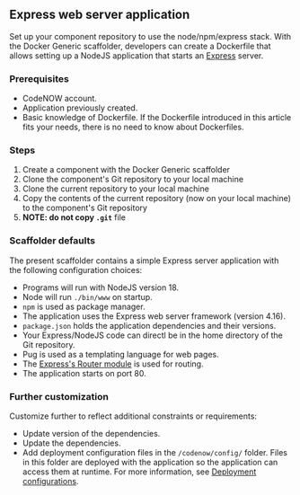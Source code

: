 ## Express web server application

Set up your component repository to use the node/npm/express stack. With the Docker Generic scaffolder, developers can create a Dockerfile that allows setting up a NodeJS application that starts an  [Express](https://expressjs.com/) server. 

### Prerequisites

-   CodeNOW account.
-   Application previously created.
-   Basic knowledge of Dockerfile. If the Dockerfile introduced in this article fits your needs, there is no need to know about Dockerfiles.

### Steps

1. Create a component with the Docker Generic scaffolder
2. Clone the component's Git repository to your local machine
3. Clone the current repository to your local machine
4. Copy the contents of the current repository (now on your local machine) to the component's Git repository
5. **NOTE: do not copy `.git`** file

### Scaffolder defaults
The present scaffolder contains a simple Express server application with the following configuration choices:

-   Programs will run with NodeJS version 18.
-   Node will run  `./bin/www`  on startup.
-   `npm`  is used as package manager.
-   The application uses the Express web server framework (version 4.16).
-   `package.json`  holds the application dependencies and their versions.
-   Your Express/NodeJS code can directl be in the home directory of the Git repository.
-   Pug is used as a templating language for web pages.
-   The  [Express's Router module](https://expressjs.com/en/guide/routing.html)  is used for routing.
-   The application starts on port 80.


### Further customization
Customize further to reflect additional constraints or requirements:

-   Update version of the dependencies.
-   Update the dependencies.
-   Add deployment configuration files in the  `/codenow/config/`  folder. Files in this folder are deployed with the application so the application can access them at runtime. For more information, see  [Deployment configurations](https://docs.codenow.com/docs/admin-manuals/deployment-configurations#use-cases).
